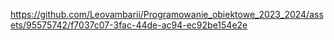 https://github.com/Leovambarii/Programowanie_obiektowe_2023_2024/assets/95575742/f7037c07-3fac-44de-ac94-ec92be154e2e
